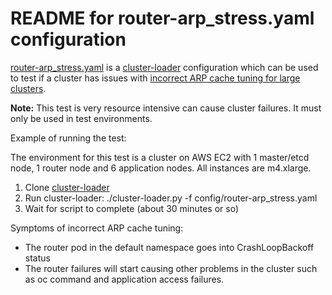 # README for router-arp_stress.yaml configuration

[router-arp_stress.yaml](https://github.com/openshift/svt/blob/master/openshift_scalability/config/router-arp_stress.yaml) is a [cluster-loader](https://github.com/openshift/svt/tree/master/openshift_scalability) configuration which can be used to test if a cluster has issues with [incorrect ARP cache tuning for large clusters](https://docs.openshift.com/container-platform/3.4/install_config/router/default_haproxy_router.html#deploy-router-arp-cach-tuning-for-large-scale-clusters).

**Note:**  This test is very resource intensive can cause cluster failures.  It must only be used in test environments.

Example of running the test:

The environment for this test is a cluster on AWS EC2 with 1 master/etcd node, 1 router node and 6 application nodes.   All instances are m4.xlarge.

1. Clone [cluster-loader](https://github.com/openshift/svt/tree/master/openshift_scalability)
2. Run cluster-loader:  ./cluster-loader.py -f config/router-arp_stress.yaml
3. Wait for script to complete (about 30 minutes or so)

Symptoms of incorrect ARP cache tuning:
* The router pod in the default namespace goes into CrashLoopBackoff status
* The router failures will start causing other problems in the cluster such as oc command and application access failures.